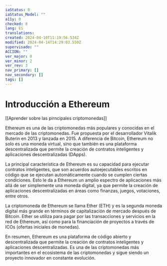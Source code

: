 ```yaml
---
iaStatus: 0
iaStatus_Model: ""
a11y: 0
checked: 0
lang: ES
translations: 
created: 2024-04-10T11:19:56.534Z
modified: 2024-04-14T14:29:03.550Z
supervisado: ""
ACCION: ""
ver_major: 0
ver_minor: 2
ver_rev: 3
nav_primary: []
nav_secondary: []
tags: []
---
```

# Introducción a Ethereum

[[Aprender sobre las pirncipales criptomonedas]]

Ethereum es una de las criptomonedas más populares y conocidas en el mercado de las criptomonedas. Fue propuesta por el desarrollador Vitalik Buterin en 2013 y lanzada en 2015. A diferencia de Bitcoin, Ethereum no solo es una moneda virtual, sino que también es una plataforma descentralizada que permite la creación de contratos inteligentes y aplicaciones descentralizadas (DApps).

La principal característica de Ethereum es su capacidad para ejecutar contratos inteligentes, que son acuerdos autoejecutables escritos en código que se ejecutan automáticamente cuando se cumplen ciertas condiciones. Esto le da a Ethereum un amplio espectro de aplicaciones más allá de ser simplemente una moneda digital, ya que permite la creación de aplicaciones descentralizadas en áreas como finanzas, juegos, votaciones, entre otros.

La criptomoneda de Ethereum se llama Ether (ETH) y es la segunda moneda digital más grande en términos de capitalización de mercado después de Bitcoin. Ether se utiliza para pagar por las transacciones y servicios en la red de Ethereum, así como para la financiación de proyectos a través de ICOs (ofertas iniciales de monedas).

En resumen, Ethereum es una plataforma de código abierto y descentralizada que permite la creación de contratos inteligentes y aplicaciones descentralizadas. Es una de las criptomonedas más importantes en el ecosistema de las criptomonedas y sigue siendo un proyecto innovador en constante evolución.
